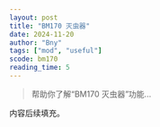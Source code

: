 ```yaml
---
layout: post
title: "BM170 灭虫器"
date: 2024-11-20
author: "Bny"
tags: ["mod", "useful"]
scode: bm170
reading_time: 5
---
```


> 帮助你了解“BM170 灭虫器”功能...

内容后续填充。
